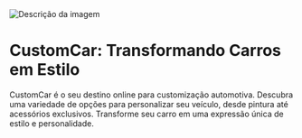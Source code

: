 <img src="https://github.com/emilyaugusto/EstiliAutomobi/raw/main/automobi/assets/img/bannersite.png" alt="Descrição da imagem">

# CustomCar: Transformando Carros em Estilo

CustomCar é o seu destino online para customização automotiva. Descubra uma variedade de opções para personalizar seu veículo, desde pintura até acessórios exclusivos. Transforme seu carro em uma expressão única de estilo e personalidade.
